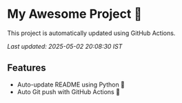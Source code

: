 # My Awesome Project 🚀

This project is automatically updated using GitHub Actions.

_Last updated: 2025-05-02 20:08:30 IST_

## Features
- Auto-update README using Python 🐍
- Auto Git push with GitHub Actions 🤖
